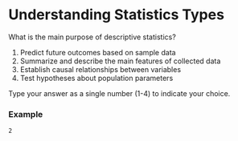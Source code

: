 # Understanding Statistics Types

What is the main purpose of descriptive statistics?

1. Predict future outcomes based on sample data
2. Summarize and describe the main features of collected data  
3. Establish causal relationships between variables
4. Test hypotheses about population parameters

Type your answer as a single number (1-4) to indicate your choice.

### Example
```
2
```